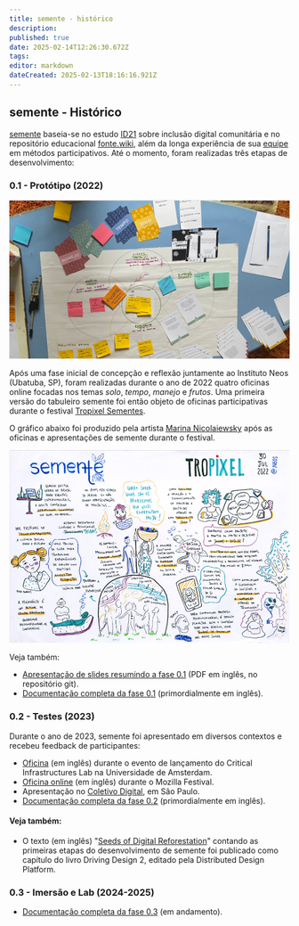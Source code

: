 ```yaml
---
title: semente - histórico
description: 
published: true
date: 2025-02-14T12:26:30.672Z
tags: 
editor: markdown
dateCreated: 2025-02-13T18:16:16.921Z
---
```


## semente - Histórico

[semente](/projetos/semente) baseia-se no estudo [ID21](/pt-br/projetos/id21) sobre inclusão digital comunitária e no repositório educacional [fonte.wiki](/), além da longa experiência de sua [equipe](#equipe) em métodos participativos. Até o momento, foram realizadas três etapas de desenvolvimento:

### 0.1 - Protótipo (2022)

![deck.jpg](/deck.jpg)

Após uma fase inicial de concepção e reflexão juntamente ao Instituto Neos (Ubatuba, SP), foram realizadas durante o ano de 2022 quatro oficinas online focadas nos temas *solo*, *tempo*, *manejo* e *frutos*. Uma primeira versão do tabuleiro semente foi então objeto de oficinas participativas durante o festival [Tropixel Sementes](https://tropixel.org/22-sementes).

O gráfico abaixo foi produzido pela artista [Marina Nicolaiewsky](https://marinanica.wixsite.com/vida) após as oficinas e apresentações de semente durante o festival.

![visual.jpg](/visual.jpg)

Veja também:

- [Apresentação de slides resumindo a fase 0.1](https://github.com/semente-de/documentation/blob/main/0.1-2022/22-stage-1/semente_pub.pdf) (PDF em inglês, no repositório git).
- [Documentação completa da fase 0.1](https://github.com/semente-de/documentation/tree/main/0.1-2022) (primordialmente em inglês).

### 0.2 - Testes (2023)

Durante o ano de 2023, semente foi apresentado em diversos contextos e recebeu feedback de participantes:

- [Oficina](https://github.com/semente-de/documentation/tree/main/0.2-2023/critical-infrastructure)  (em inglês) durante o evento de lançamento do Critical Infrastructures Lab na Universidade de Amsterdam.
- [Oficina online](https://github.com/semente-de/documentation/tree/main/0.2-2023/mozfest) (em inglês) durante o Mozilla Festival.
- Apresentação no [Coletivo Digital](https://github.com/semente-de/documentation/tree/main/0.2-2023/coletivo-digital), em São Paulo. 
- [Documentação completa da fase 0.2](https://github.com/semente-de/documentation/tree/main/0.2-2023) (primordialmente em inglês).

#### Veja também: 

- O texto (em inglês) "[Seeds of Digital Reforestation](https://is.efeefe.me/stuff/seeds-digital-reforestation)" contando as primeiras etapas do desenvolvimento de semente foi publicado como capítulo do livro Driving Design 2, editado pela Distributed Design Platform.

### 0.3 - Imersão e Lab (2024-2025)

- [Documentação completa da fase 0.3](https://github.com/semente-de/documentation/tree/main/0.3-2024) (em andamento).
